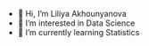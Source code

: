 - 👋 Hi, I’m Liliya Akhounyanova
- 👀 I’m interested in Data Science
- 🌱 I’m currently learning Statistics


<!---
lili-alsh/lili-alsh is a ✨ special ✨ repository because its `README.md` (this file) appears on your GitHub profile.
You can click the Preview link to take a look at your changes.
--->
